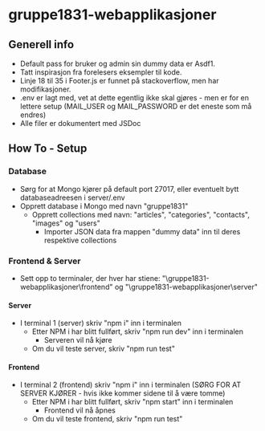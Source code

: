 # gruppe1831-webapplikasjoner
## Generell info
* Default pass for bruker og admin sin dummy data er Asdf1.
* Tatt inspirasjon fra forelesers eksempler til kode.
* Linje 18 til 35 i Footer.js er funnet på stackoverflow, men har modifikasjoner.
* .env er lagt med, vet at dette egentlig ikke skal gjøres - men er for en lettere setup (MAIL_USER og MAIL_PASSWORD er det eneste som må endres)
* Alle filer er dokumentert med JSDoc
## How To - Setup
### Database
* Sørg for at Mongo kjører på default port 27017, eller eventuelt bytt databaseadreesen i server/.env
* Opprett database i Mongo med navn "gruppe1831"
  * Opprett collections med navn: "articles", "categories", "contacts", "images" og "users"
    * Importer JSON data fra mappen "dummy data" inn til deres respektive collections
### Frontend & Server
* Sett opp to terminaler, der hver har stiene: "\gruppe1831-webapplikasjoner\frontend" og "\gruppe1831-webapplikasjoner\server"
#### Server
  * I terminal 1 (server) skriv "npm i" inn i terminalen
    * Etter NPM i har blitt fullført, skriv "npm run dev" inn i terminalen
      * Serveren vil nå kjøre
    * Om du vil teste server, skriv "npm run test"
#### Frontend
  * I terminal 2 (frontend) skriv "npm i" inn i terminalen (SØRG FOR AT SERVER KJØRER - hvis ikke kommer sidene til å være tomme)
    * Etter NPM i har blitt fullført, skriv "npm start" inn i terminalen
      * Frontend vil nå åpnes
    * Om du vil teste frontend, skriv "npm run test"
